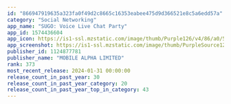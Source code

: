 ```yaml
---
id: "866947919635a323fa0f49d2c8665c16353eabee475d9d366521e8c5a6edd57a"
category: "Social Networking"
app_name: "SUGO: Voice Live Chat Party"
app_id: 1574436604
app_icon: https://is1-ssl.mzstatic.com/image/thumb/Purple126/v4/86/a0/5f/86a05fcc-0091-5cb4-d8db-678369401972/AppIcon-0-1x_U007emarketing-0-5-0-85-220.png/1024x1024bb.png
app_screenshot: https://is1-ssl.mzstatic.com/image/thumb/PurpleSource126/v4/ff/fd/ee/fffdee13-8823-a5df-f1c4-1696f3068a27/75a605ad-9235-4003-ba47-ac04e46d2535_IOS-US-1.jpg/1242x2208bb.png
publisher_id: 1124877781
publisher_name: "MOBILE ALPHA LIMITED"
rank: 373
most_recent_release: 2024-01-31 00:00:00
release_count_in_past_year: 30
release_count_in_past_year_category: 20
release_count_in_past_year_top_in_category: 43
---
```


